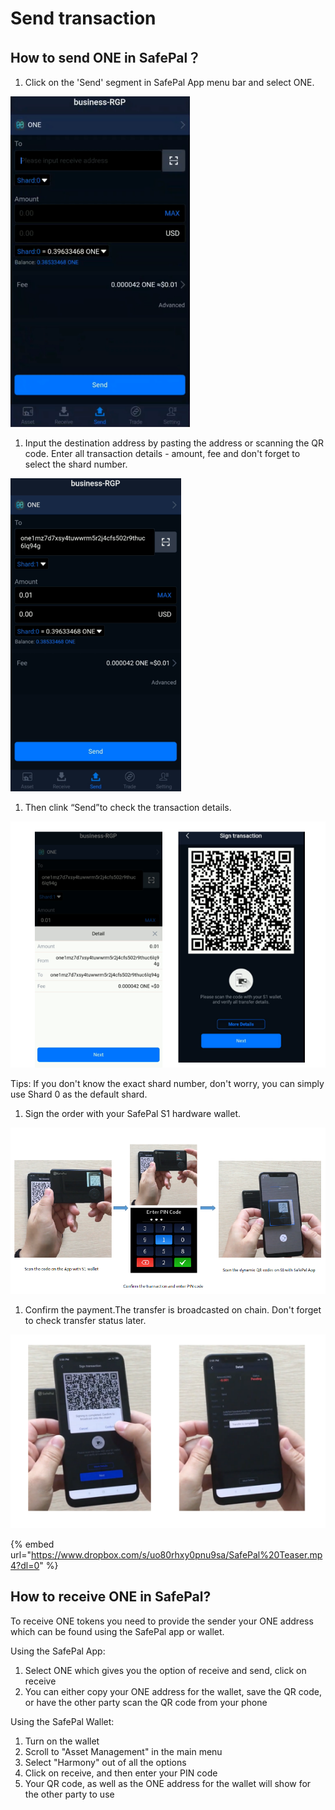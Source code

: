 # Send transaction

## How to send ONE in SafePal？

1. Click on the 'Send' segment in SafePal App menu bar and select ONE.

![](<../../../../.gitbook/assets/image (136) (2) (2) (2) (2) (2) (2) (2) (2) (2) (1) (1) (1) (1) (1) (2) (1).png>)

1. Input the destination address by pasting the address or scanning the QR code. Enter all transaction details - amount, fee and don't forget to select the shard number.

![](<../../../../.gitbook/assets/image (156) (1).png>)

1. Then clink “Send”to check the transaction details.

![](<../../../../.gitbook/assets/image (43) (1) (1) (1).png>)

Tips: If you don't know the exact shard number, don't worry, you can simply use Shard 0 as the default shard.

1. Sign the order with your SafePal S1 hardware wallet.

![](<../../../../.gitbook/assets/image (84) (1) (1).png>)

1. Confirm the payment.The transfer is broadcasted on chain. Don't forget to check transfer status later.

![](<../../../../.gitbook/assets/image (103) (2) (2) (2) (2) (2) (2) (2) (2) (2) (1) (1) (1) (1) (1) (2) (1).png>)

{% embed url="https://www.dropbox.com/s/uo80rhxy0pnu9sa/SafePal%20Teaser.mp4?dl=0" %}

## How to receive ONE in SafePal?

To receive ONE tokens you need to provide the sender your ONE address which can be found using the SafePal app or wallet.

Using the SafePal App:

1. Select ONE which gives you the option of receive and send, click on receive&#x20;
2. You can either copy your ONE address for the wallet, save the QR code, or have the other party scan the QR code from your phone&#x20;

Using the SafePal Wallet:

1. Turn on the wallet&#x20;
2. Scroll to "Asset Management" in the main menu
3. Select "Harmony" out of all the options&#x20;
4. Click on receive, and then enter your PIN code
5. Your QR code, as well as the ONE address for the wallet will show for the other party to use

